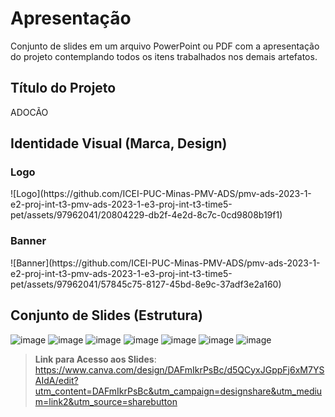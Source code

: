 # Apresentação

Conjunto de slides em um arquivo PowerPoint ou PDF com a apresentação do projeto contemplando todos os itens trabalhados nos demais artefatos.

## Título do Projeto

ADOCÃO 

## Identidade Visual (Marca, Design)

<h3>Logo</h3>
![Logo](https://github.com/ICEI-PUC-Minas-PMV-ADS/pmv-ads-2023-1-e2-proj-int-t3-pmv-ads-2023-1-e3-proj-int-t3-time5-pet/assets/97962041/20804229-db2f-4e2d-8c7c-0cd9808b19f1)

<h3>Banner</h3>
![Banner](https://github.com/ICEI-PUC-Minas-PMV-ADS/pmv-ads-2023-1-e2-proj-int-t3-pmv-ads-2023-1-e3-proj-int-t3-time5-pet/assets/97962041/57845c75-8127-45bd-8e9c-37adf3e2a160)

## Conjunto de Slides (Estrutura)
![image](https://github.com/ICEI-PUC-Minas-PMV-ADS/pmv-ads-2023-1-e2-proj-int-t3-pmv-ads-2023-1-e3-proj-int-t3-time5-pet/assets/97962041/a58e44f5-f96d-4ee8-a3d7-30420e041c66)
![image](https://github.com/ICEI-PUC-Minas-PMV-ADS/pmv-ads-2023-1-e2-proj-int-t3-pmv-ads-2023-1-e3-proj-int-t3-time5-pet/assets/97962041/b6bd2a96-1302-4690-a5ca-330bc0597d83)
![image](https://github.com/ICEI-PUC-Minas-PMV-ADS/pmv-ads-2023-1-e2-proj-int-t3-pmv-ads-2023-1-e3-proj-int-t3-time5-pet/assets/97962041/9a42b5a2-dcd2-4ba4-962f-568cf641af94)
![image](https://github.com/ICEI-PUC-Minas-PMV-ADS/pmv-ads-2023-1-e2-proj-int-t3-pmv-ads-2023-1-e3-proj-int-t3-time5-pet/assets/97962041/7c0354ab-6291-4b2a-a8ae-c8dc174dade9)
![image](https://github.com/ICEI-PUC-Minas-PMV-ADS/pmv-ads-2023-1-e2-proj-int-t3-pmv-ads-2023-1-e3-proj-int-t3-time5-pet/assets/97962041/6b5db304-c04c-455b-94c1-5f2e71420a4a)
![image](https://github.com/ICEI-PUC-Minas-PMV-ADS/pmv-ads-2023-1-e2-proj-int-t3-pmv-ads-2023-1-e3-proj-int-t3-time5-pet/assets/97962041/26ccc038-2464-4fdb-bce2-4be7f4b07979)
![image](https://github.com/ICEI-PUC-Minas-PMV-ADS/pmv-ads-2023-1-e2-proj-int-t3-pmv-ads-2023-1-e3-proj-int-t3-time5-pet/assets/97962041/df60645d-b916-40fd-bdb1-4d7cbf781837)

> **Link para Acesso aos Slides**:
> https://www.canva.com/design/DAFmIkrPsBc/d5QCyxJGppFj6xM7YSAIdA/edit?utm_content=DAFmIkrPsBc&utm_campaign=designshare&utm_medium=link2&utm_source=sharebutton
